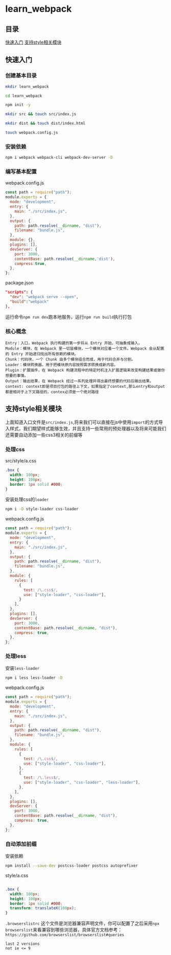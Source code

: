 # learn_webpack

## 目录
[快速入门](#快速入门)
[支持style相关模块](#支持style相关模块)
## 快速入门

### 创建基本目录
```bash
mkdir learn_webpack

cd learn_webpack 

npm init -y 

mkdir src && touch src/index.js

mkdir dist && touch dist/index.html

touch webpack.config.js
```

### 安装依赖

```bash
npm i webpack webpack-cli webpack-dev-server -D
```
### 编写基本配置
webpack.config.js
```js
const path = require("path");
module.exports = {
  mode: "development",
  entry: {
    main: "./src/index.js",
  },
  output: {
    path: path.resolve(__dirname, "dist"),
    filename: "bundle.js",
  },
  module: {},
  plugins: [],
  devServer: {
    port: 3000,
    contentBase: path.resolve(__dirname,'dist'),
    compress:true,
  },
};
```

package.json 
```json
"scripts": {
  "dev": "webpack serve --open",
  "build":"webpack"
},
```
运行命令`npm run dev`跑本地服务，运行`npm run build`执行打包

### 核心概念

```
Entry：入口，Webpack 执行构建的第一步将从 Entry 开始，可抽象成输入。
Module：模块，在 Webpack 里一切皆模块，一个模块对应着一个文件。Webpack 会从配置的 Entry 开始递归找出所有依赖的模块。
Chunk：代码块，一个 Chunk 由多个模块组合而成，用于代码合并与分割。
Loader：模块转换器，用于把模块原内容按照需求转换成新内容。
Plugin：扩展插件，在 Webpack 构建流程中的特定时机注入扩展逻辑来改变构建结果或做你想要的事情。
Output：输出结果，在 Webpack 经过一系列处理并得出最终想要的代码后输出结果。
context: context即是项目打包的路径上下文，如果指定了context,那么entry和output都是相对于上下文路径的，contex必须是一个绝对路径
```

## 支持style相关模块

上面知道入口文件是`src/index.js`,将来我们可以直接在js中使用`import`的方式导入样式，我们期望样式能够生效，并且支持一些常用的预处理器以及将来可能我们还需要自动添加一些css3相关的前缀等

### 处理css

src/style/a.css

```css
.box {
  width: 100px;
  height: 100px;
  border: 1px solid #000;
}
```

安装处理css的`loader`

```bash
npm i -D style-loader css-loader
```

webpack.config.js

```js
const path = require("path");
module.exports = {
  mode: "development",
  entry: {
    main: "./src/index.js",
  },
  output: {
    path: path.resolve(__dirname, "dist"),
    filename: "bundle.js",
  },
  module: {
    rules: [
      {
        test: /\.css$/,
        use: ["style-loader", "css-loader"],
      }
    ],
  },
  plugins: [],
  devServer: {
    port: 3000,
    contentBase: path.resolve(__dirname, "dist"),
    compress: true,
  },
};

```

### 处理less

安装`less-loader`
```bash
npm i less less-loader -D
```
webpack.config.js

```js
const path = require("path");
module.exports = {
  mode: "development",
  entry: {
    main: "./src/index.js",
  },
  output: {
    path: path.resolve(__dirname, "dist"),
    filename: "bundle.js",
  },
  module: {
    rules: [
      {
        test: /\.css$/,
        use: ["style-loader", "css-loader"],
      },
      {
        test: /\.less$/,
        use: ["style-loader", "css-loader", "less-loader"],
      },
    ],
  },
  plugins: [],
  devServer: {
    port: 3000,
    contentBase: path.resolve(__dirname, "dist"),
    compress: true,
  },
};

```
### 自动添加前缀

安装依赖

```bash
npm install --save-dev postcss-loader postcss autoprefixer 
```

style/a.css

```css

.box {
  width: 100px;
  height: 100px;
  border: 1px solid #000;
  transform: translateX(100px);
}

```

`.browserslistrc` 这个文件是浏览器兼容声明文件，你可以配置了之后采用`npx browserslist`来看兼容到哪些浏览器，具体官方文档参考：`https://github.com/browserslist/browserslist#queries`

```
last 2 versions
not ie <= 9
```





